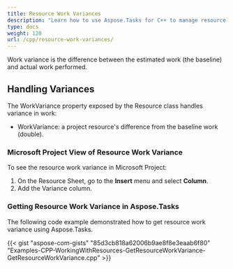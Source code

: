 ```yaml
---
title: Resource Work Variances
description: "Learn how to use Aspose.Tasks for C++ to manage resource work variances in Microsoft Project (MPP/XML) files."
type: docs
weight: 120
url: /cpp/resource-work-variances/
---
```


Work variance is the difference between the estimated work (the baseline) and actual work performed.

## **Handling Variances**
The WorkVariance property exposed by the Resource class handles variance in work:

- WorkVariance: a project resource's difference from the baseline work (double).

### **Microsoft Project View of Resource Work Variance**
To see the resource work variance in Microsoft Project:

1. On the Resource Sheet, go to the **Insert** menu and select **Column**.
2. Add the Variance column.

### **Getting Resource Work Variance in Aspose.Tasks**
The following code example demonstrated how to get resource work variance using Aspose.Tasks.

{{< gist "aspose-com-gists" "85d3cb818a62006b9ae8f8e3eaab6f80" "Examples-CPP-WorkingWithResources-GetResourceWorkVariance-GetResourceWorkVariance.cpp" >}}
